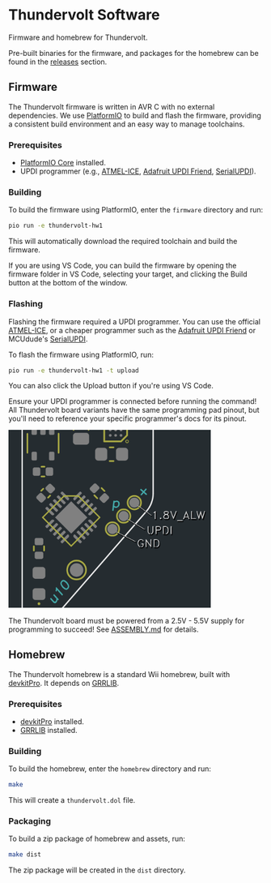 # Thundervolt Software

Firmware and homebrew for Thundervolt.

Pre-built binaries for the firmware, and packages for the homebrew can be found in the [releases](https://github.com/mackieks/thundervolt/releases) section.

## Firmware

The Thundervolt firmware is written in AVR C with no external dependencies. We use [PlatformIO](https://platformio.org/) to build and flash the firmware, providing a consistent build environment and an easy way to manage toolchains.

### Prerequisites

- [PlatformIO Core](https://platformio.org/install) installed.
- UPDI programmer (e.g., [ATMEL-ICE](https://www.microchip.com/en-us/development-tool/atatmel-ice), [Adafruit UPDI Friend](https://www.adafruit.com/product/5879), [SerialUPDI](https://www.tindie.com/products/mcudude/serialupdi-programmer/)).

### Building

To build the firmware using PlatformIO, enter the `firmware` directory and run:

```bash
pio run -e thundervolt-hw1
```

This will automatically download the required toolchain and build the firmware.

If you are using VS Code, you can build the firmware by opening the firmware folder in VS Code, selecting your target, and clicking the Build button at the bottom of the window.

### Flashing

Flashing the firmware required a UPDI programmer. You can use the official [ATMEL-ICE](https://www.microchip.com/en-us/development-tool/atatmel-ice), or a cheaper programmer such as the [Adafruit UPDI Friend](https://www.adafruit.com/product/5879) or MCUdude's [SerialUPDI](https://www.tindie.com/products/mcudude/serialupdi-programmer/).

To flash the firmware using PlatformIO, run:

```bash
pio run -e thundervolt-hw1 -t upload
```

You can also click the Upload button if you're using VS Code.

Ensure your UPDI programmer is connected before running the command! All Thundervolt board variants have the same programming pad pinout, but you'll need to reference your specific programmer's docs for its pinout. 

<img src="../images/prog.png" width=400/>

The Thundervolt board must be powered from a 2.5V - 5.5V supply for programming to succeed! See [ASSEMBLY.md](https://github.com/mackieks/thundervolt/blob/main/hardware/ASSEMBLY.md) for details.

## Homebrew

The Thundervolt homebrew is a standard Wii homebrew, built with [devkitPro](https://devkitpro.org/). It depends on [GRRLIB](https://github.com/GRRLIB/GRRLIB).

### Prerequisites

- [devkitPro](https://devkitpro.org/wiki/Getting_Started) installed.
- [GRRLIB](https://github.com/GRRLIB/GRRLIB) installed.

### Building

To build the homebrew, enter the `homebrew` directory and run:

```bash
make
```

This will create a `thundervolt.dol` file.

### Packaging

To build a zip package of homebrew and assets, run:

```bash
make dist
```

The zip package will be created in the `dist` directory.
